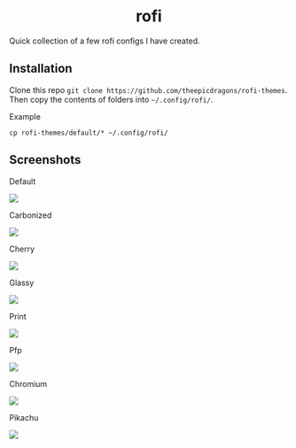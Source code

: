 <h1 align="center" >rofi</h1>

Quick collection of a few rofi configs I have created.

## Installation

Clone this repo
```git clone https://github.com/theepicdragons/rofi-themes```. 
Then copy  the contents of folders into ```~/.config/rofi/```.

Example

`cp rofi-themes/default/* ~/.config/rofi/`

## Screenshots

Default

<img src="scrots/default.png"></img>

Carbonized

<img src="scrots/carbonized.png"></img>

Cherry

<img src="scrots/cherry.png"></img>

Glassy

<img src="scrots/glassy.png"></img>

Print

<img src="scrots/print.png"></img>

Pfp

<img src="scrots/pfp.png"></img>

Chromium

<img src="scrots/chromium.png"></img>

Pikachu

<img src="scrots/pikachu.png"></img>

